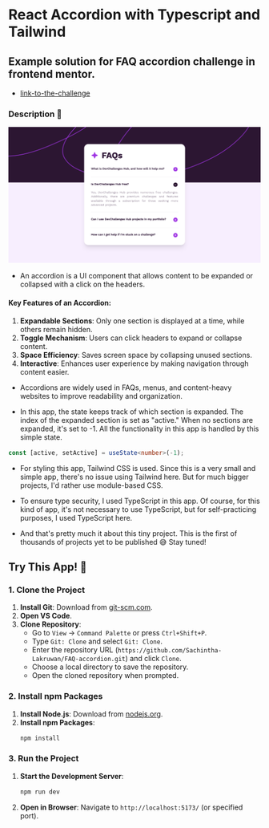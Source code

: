 # React Accordion with Typescript and Tailwind

## Example solution for FAQ accordion challenge in frontend mentor.

- [link-to-the-challenge](https://www.frontendmentor.io/challenges/faq-accordion-wyfFdeBwBz)

### Description 📝

![alt text](image.png)

- An accordion is a UI component that allows content to be expanded or collapsed with a click on the headers.

#### Key Features of an Accordion:

1. **Expandable Sections**: Only one section is displayed at a time, while others remain hidden.
2. **Toggle Mechanism**: Users can click headers to expand or collapse content.
3. **Space Efficiency**: Saves screen space by collapsing unused sections.
4. **Interactive**: Enhances user experience by making navigation through content easier.

- Accordions are widely used in FAQs, menus, and content-heavy websites to improve readability and organization.

- In this app, the state keeps track of which section is expanded. The index of the expanded section is set as "active." When no sections are expanded, it's set to -1. All the functionality in this app is handled by this simple state.

```typescript
const [active, setActive] = useState<number>(-1);
```

- For styling this app, Tailwind CSS is used. Since this is a very small and simple app, there's no issue using Tailwind here. But for much bigger projects, I'd rather use module-based CSS.

- To ensure type security, I used TypeScript in this app. Of course, for this kind of app, it's not necessary to use TypeScript, but for self-practicing purposes, I used TypeScript here.

- And that's pretty much it about this tiny project. This is the first of thousands of projects yet to be published 😅 Stay tuned!

## Try This App! 👼

### 1. Clone the Project

1. **Install Git**: Download from [git-scm.com](https://git-scm.com/).
2. **Open VS Code**.
3. **Clone Repository**:
   - Go to `View` -> `Command Palette` or press `Ctrl+Shift+P`.
   - Type `Git: Clone` and select `Git: Clone`.
   - Enter the repository URL (`https://github.com/Sachintha-Lakruwan/FAQ-accordion.git`) and click `Clone`.
   - Choose a local directory to save the repository.
   - Open the cloned repository when prompted.

### 2. Install npm Packages

1. **Install Node.js**: Download from [nodejs.org](https://nodejs.org/).
2. **Install npm Packages**:
   ```sh
   npm install
   ```

### 3. Run the Project

1. **Start the Development Server**:
   ```sh
   npm run dev
   ```
2. **Open in Browser**: Navigate to `http://localhost:5173/` (or specified port).

